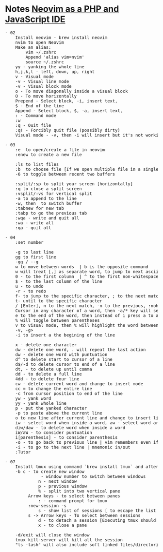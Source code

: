 # Notes [Neovim as a PHP and JavaScript IDE](https://laracasts.com/series/neovim-as-a-php-ide)

<pre>
- 02
    Install neovim - brew install neovim
    nvim to open Neovim
    Make an alias:
        vim ~/.zshrc
        Append 'alias vim=nvim'
        source ~/.zshrc
    yy - yanking the whole line
    h,j,k,l - left, down, up, right
    v - Visual mode
    <SHIFT>-v - Visual line mode
    <CTRL>-v - Visual block mode
    o - To move diagonally inside a visual block
    O - To move horizontally
    Prepend - Select block, <SHIFT>-i, insert text, <ESC>
    $ - End of the line
    Append - Select block, $, <SHIFT>-a, insert text, <ESC>
    : - Command mode
    :w <File name>
    :q - Quit file
    :q! - Forcibly quit file (possibly dirty)
    Visual mode - <CTRL>-v, then <SHIFT>-i will insert but it's not working for <SHIFT>-v combination

- 03
    :e <filename> to open/create a file in neovim
    :enew to create a new file

    :ls to list files
    :b <buffer number> to choose file [If we open multiple file in a single buffer]
    <CTRL>-6 to toggle between recent two buffers

    :split/:sp to split your screen [horizontally]
    :q to close a split screen
    :vsplit/:vs for vertical split
    <SHIFT>-a to append to the line
    <CTRL>-w, then <h,j,k,l> to switch buffer
    :tabnew for new tab
    :tabp to go the previous tab
    :wqa - write and quit all
    :wa - write all
    :qa - quit all

- 04
    :set number
    <by default [jk] move between lines instead of wrapped line>
    <SHIFT>-g to last line
    gg to first line
    <line number>-gg / <line-number>-<SHIFT>-g
    w to move between words <cursor will be at the begining of the next word> | b is the opposite command
    w will treat [,] as separate word, to jump to next ascii word use <SHIFT>-w | <SHIFT>-b is the opposite command
    0 - to the first column <it won't consider space> | ^ to the first non-whitespace character
    $ - to the last column of the line
    u - to undo
    <CTRL>-r - to redo
    f-<character> to jump to the specific character, ; to the next match, , to the previous match
    t-<character> until to the specific character
    /<specific word> [Enter], n to the next match, <SHIFT>-n to the previous, :nohlsearch/:noh for no highlight
    Cursor in any character of a word, then <SHIFT>-a/* key will search the word, n to the next, <SHIFT>-n to the previous
    e to the end of the word, then instead of i press a to append after the last character of the word
    % will toggle between parentheses
    v to visual mode, then % will highlight the word between parenthesis
    <gg, <SHIFT>-v, <SHIFT>-g>
    <SHIFT>-i to insert a the begining of the line

    x - delete one character
    dw - delete one word<without puntuation>, . will repeat the last action
    d<SHIFT>w - delete one word with puntuation
    d^ to delete start to cursor of a line
    d$/<SHIFT>-d to delete cursor to end of a line
    dt, - to delete up until comma
    dd - to delete a full line
    4dd - to delete four line
    cw - delete current word and change to insert mode
    cc = to change the entire line
    <SHIFT>-c from cursor position to end of the line
    yw - yank word
    yy - yank whole line
    p - put the yanked character
    <SHIFT>-p to paste above the current line
    o to new line after current line and change to insert line, <SHIFT>-o to the above
    iw - select word when inside a word, aw - select word around the word (consider space if present)
    diw/daw - to delete word when inside a word
    iW/aW - to consider puntuation
    i[parenthesis] - to consider parenthesis
    <CTRL>-o - to go back to previous line | vim remembers even if we close our current vim session
    <CTRL>-i - to go to the next line | mnemonic in/out
    :Tutor

- 07
    Install tmux using command `brew install tmux` and after installation, use tmux to start the program
    <CTRL>-b c - to create new window 
             <number> - window number to switch between windows 
             n - next window 
             p - previous window
             % - split into two vertical pane 
	     Arrow keys - to select between panes
             : - command prompt for tmux 
	     :new-session -s <session name>
             s - show list of sessions [<ESC> to escape the list windows]
	     s -> Arrow keys - To select between sessions
             d - to detach a session [Executing tmux should open the last session but it creates a new session; same with closing the terminal window]
             x - to close a pane 

    <CTRL>-d/exit will close the window 
    tmux kill-server will kill all the session 
    "ls -lash" will also include soft linked files/directories

</pre>
